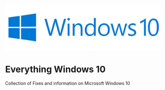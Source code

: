 ![Windows 10](Images/Windows10.png)

# Everything Windows 10

Collection of Fixes and information on Microsoft Windows 10
